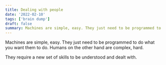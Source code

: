 ```yaml
---
title: Dealing with people
date: '2022-02-10'
tags: ['brain dump']
draft: false
summary: Machines are simple, easy. They just need to be programmed to do what you want them to do. Humans on the other hand are complex, hard.
---
```


Machines are simple, easy. They just need to be programmed to do what you want them to do. Humans on the other hand are complex, hard.

They require a new set of skills to be understood and dealt with.
